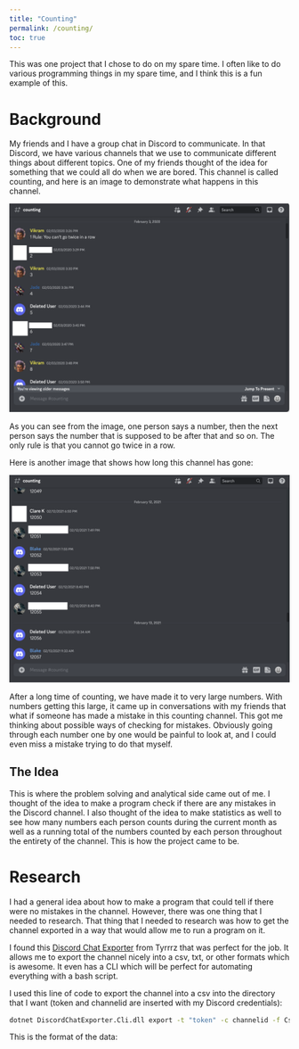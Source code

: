 ```yaml
---
title: "Counting"
permalink: /counting/
toc: true
---
```


This was one project that I chose to do on my spare time. I often like to do various programming things in my spare time, and I think this is a fun example of this.

# Background

My friends and I have a group chat in Discord to communicate. In that Discord, we have various channels that we use to communicate different things about different topics. One of my friends thought of the idea for something that we could all do when we are bored. This channel is called counting, and here is an image to demonstrate what happens in this channel.

![Counting Image](\assets\images\counting\first.png)

As you can see from the image, one person says a number, then the next person says the number that is supposed to be after that and so on. The only rule is that you cannot go twice in a row.

Here is another image that shows how long this channel has gone:

![Counting Image](\assets\images\counting\last.png)

After a long time of counting, we have made it to very large numbers. With numbers getting this large, it came up in conversations with my friends that what if someone has made a mistake in this counting channel. This got me thinking about possible ways of checking for mistakes. Obviously going through each number one by one would be painful to look at, and I could even miss a mistake trying to do that myself.

## The Idea

This is where the problem solving and analytical side came out of me. I thought of the idea to make a program check if there are any mistakes in the Discord channel. I also thought of the idea to make statistics as well to see how many numbers each person counts during the current month as well as a running total of the numbers counted by each person throughout the entirety of the channel. This is how the project came to be.

# Research

I had a general idea about how to make a program that could tell if there were no mistakes in the channel. However, there was one thing that I needed to research. That thing that I needed to research was how to get the channel exported in a way that would allow me to run a program on it.

I found this [Discord Chat Exporter](https://github.com/Tyrrrz/DiscordChatExporter) from Tyrrrz that was perfect for the job. It allows me to export the channel nicely into a csv, txt, or other formats which is awesome. It even has a CLI which will be perfect for automating everything with a bash script.

I used this line of code to export the channel into a csv into the directory that I want (token and channelid are inserted with my Discord credentials):

```bash
dotnet DiscordChatExporter.Cli.dll export -t "token" -c channelid -f Csv -o "/Users/jade/Documents/Counting/DiscordChatExporter/Exports/counting.csv" --dateformat "MMMM-yyyy"
```

This is the format of the data:

